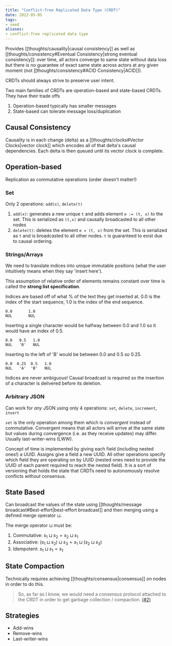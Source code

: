 ```yaml
---
title: "Conflict-free Replicated Data Type (CRDT)"
date: 2022-05-05
tags:
- seed
aliases:
- conflict-free replicated data type
---
```


Provides [[thoughts/causality|causal consistency]] as well as [[thoughts/consistency#Eventual Consistency|strong eventual consistency]]: over time, all actors converge to same state without data loss *but* there is no guarantee of exact same state across actors at any given moment (not [[thoughts/consistency#ACID Consistency|ACID]]).

CRDTs should always strive to preserve user intent.

Two main families of CRDTs are operation-based and state-based CRDTs. They have their trade offs
1. Operation-based typically has smaller messages
2. State-based can tolerate message loss/duplication

## Causal Consistency
Causality is in each change (delta) as a [[thoughts/clocks#Vector Clocks|vector clock]] which encodes all of that delta's causal dependencies. Each delta is then queued until its vector clock is complete.

## Operation-based
Replication as commutative operations (order doesn't matter!)

### Set
Only 2 operations: `add(x)`, `delete(t)`

1. `add(x)`: generates a new unique `t` and adds element `e := (t, x)` to the set. This is serialized as `(t,x)` and causally broadcasted to all other nodes
2. `delete(t)`: deletes the element `e = (t, x)` from the set. This is serialized as `t` and is broadcasted to all other nodes. `t` is guaranteed to exist due to causal ordering.

### Strings/Arrays
We need to translate indices into unique immutable positions (what the user intuitively means when they say 'insert here').

This assumption of relative order of elements remains constant over time is called the **strong list specification**.

Indices are based off of what % of the text they get inserted at. 0.0 is the index of the start sequence, 1.0 is the index of the end sequence. 

```
0.0       1.0
NUL       NUL
```

Inserting a single character would be halfway between 0.0 and 1.0 so it would have an index of 0.5.

```
0.0   0.5   1.0
NUL   'B'   NUL
```

Inserting to the left of 'B' would be between 0.0 and 0.5 so 0.25.

```
0.0  0.25  0.5   1.0
NUL   'A'  'B'   NUL
```

Indices are never ambiguous! Causal broadcast is required so the insertion of a character is delivered before its deletion.

### Arbitrary JSON
Can work for *any* JSON using only 4 operations: `set`, `delete`, `increment`, `insert`

`set` is the only operation among them which is *convergent* instead of commutative. Convergent means that all actors will arrive at the same state but values during convergence (i.e. as they receive updates) may differ. Usually last-writer-wins (LWW).

Concept of time is implemented by giving each field (including nested ones!) a UUID. Assigns give a field a new UUID. All other operations specify which field they are operating on by UUID (nested ones need to provide the UUID of each parent required to reach the nested field). It is a sort of versioning that holds the state that CRDTs need to autonomously resolve conflicts *without* consensus.

## State Based
Can broadcast the values of the state using [[thoughts/message broadcast#Best-effort|best-effort broadcast]] and then merging using a defined merge operator $\sqcup$.

The merge operator $\sqcup$ must be:
1. Commutative: $s_1 \sqcup s_2 = s_2 \sqcup s_1$
2. Associative: $(s_1 \sqcup s_2) \sqcup s_3 = s_1 \sqcup (s_2 \sqcup s_3)$
3. Idempotent: $s_1 \sqcup s_1 = s_1$

## State Compaction
Technically requires achieving [[thoughts/consensus|consensus]] on nodes in order to do this.

> So, as far as I know, we would need a consensus protocol attached to the CRDT in order to get garbage collection / compaction. [(#2)](https://github.com/ipfs-inactive/dynamic-data-and-capabilities/issues/2)

## Strategies
- Add-wins
- Remove-wins
- Last-writer-wins
